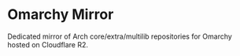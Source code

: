 # Omarchy Mirror

Dedicated mirror of Arch core/extra/multilib repositories for Omarchy hosted on Cloudflare R2.
